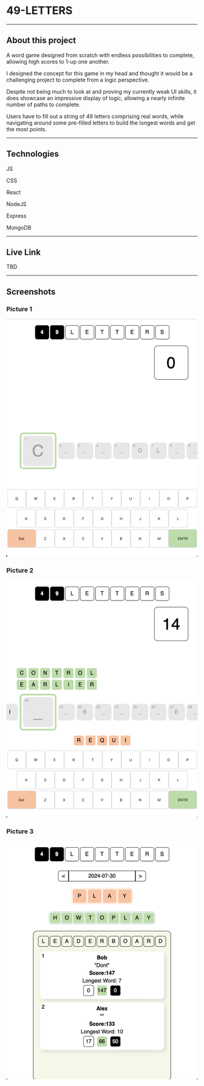 # 49-LETTERS

---

## About this project

A word game designed from scratch with endless possibilities to complete, allowing high scores to 1-up one another.

I designed the concept for this game in my head and thought it would be a challenging project to complete from a logic perspective.

Despite not being much to look at and proving my currently weak UI skills, it does showcase an impressive display of logic, allowing a nearly infinite number of paths to complete.

Users have to fill out a string of 49 letters comprising real words, while navigating around some pre-filled letters to build the longest words and get the most points.

---

## Technologies

JS

CSS

React

NodeJS

Express

MongoDB

---
## Live Link

TBD

---

## Screenshots

### Picture 1

![Screenshot 1](SS1.png)

### Picture 2

![Screenshot 2](SS2.png)

### Picture 3

![Screenshot 3](SS3.png)
